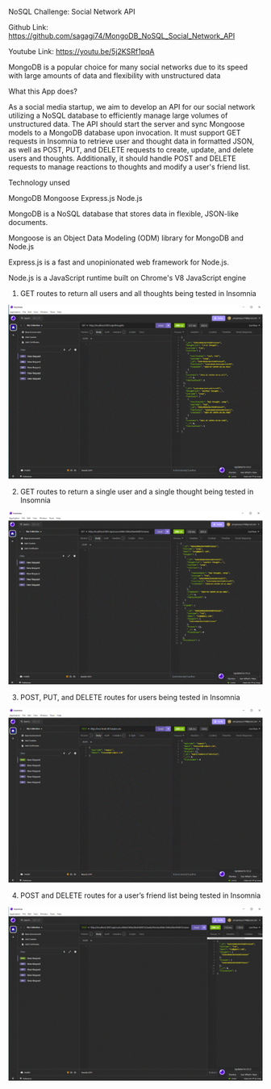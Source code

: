 NoSQL Challenge: Social Network API

Github Link:
https://github.com/sagagi74/MongoDB_NoSQL_Social_Network_API

Youtube Link:
https://youtu.be/5j2KSRf1pqA



MongoDB is a popular choice for many social networks due to its speed with large amounts of data and flexibility with unstructured data

What this App does?

As a social media startup, we aim to develop an API for our social network utilizing a NoSQL database to efficiently manage large volumes of unstructured data. The API should start the server and sync Mongoose models to a MongoDB database upon invocation. It must support GET requests in Insomnia to retrieve user and thought data in formatted JSON, as well as POST, PUT, and DELETE requests to create, update, and delete users and thoughts. Additionally, it should handle POST and DELETE requests to manage reactions to thoughts and modify a user's friend list.

Technology unsed

MongoDB
Mongoose
Express.js
Node.js

MongoDB is a NoSQL database that stores data in flexible, JSON-like documents.

Mongoose is an Object Data Modeling (ODM) library for MongoDB and Node.js

Express.js is a fast and unopinionated web framework for Node.js.

Node.js is a JavaScript runtime built on Chrome's V8 JavaScript engine

1. GET routes to return all users and all thoughts being tested in Insomnia

![Get](assets/1.GIF)

2.  GET routes to return a single user and a single thought being tested in Insomnia

![Get](assets/2.GIF)

3. POST, PUT, and DELETE routes for users being tested in Insomnia

![post,put,delete](assets/3.GIF)

4.  POST and DELETE routes for a user’s friend list being tested in Insomnia

![post,delete](assets/4.GIF)